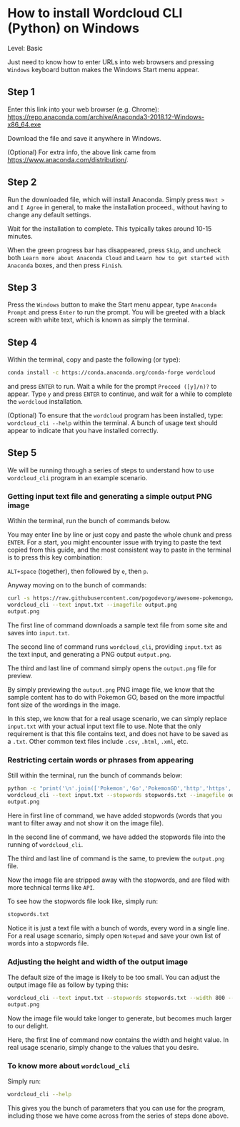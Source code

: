 # How to install Wordcloud CLI (Python) on Windows

Level: Basic

Just need to know how to enter URLs into web browsers and pressing `Windows`
keyboard button makes the Windows Start menu appear.

## Step 1
Enter this link into your web browser (e.g. Chrome):
<https://repo.anaconda.com/archive/Anaconda3-2018.12-Windows-x86_64.exe>

Download the file and save it anywhere in Windows.

(Optional) For extra info, the above link came from
<https://www.anaconda.com/distribution/>.

## Step 2
Run the downloaded file, which will install Anaconda. Simply press `Next >` and
`I Agree` in general, to make the installation proceed., without having to
change any default settings.

Wait for the installation to complete. This typically takes around 10-15
minutes.

When the green progress bar has disappeared, press `Skip`, and uncheck both
`Learn more about Anaconda Cloud` and `Learn how to get started with Anaconda`
boxes, and then press `Finish`.

## Step 3

Press the `Windows` button to make the Start menu appear, type `Anaconda Prompt`
and press `Enter` to run the prompt. You will be greeted with a black screen
with white text, which is known as simply the terminal.

## Step 4

Within the terminal, copy and paste the following (or type):

```bash
conda install -c https://conda.anaconda.org/conda-forge wordcloud
```

and press `ENTER` to run. Wait a while for the prompt `Proceed ([y]/n)?` to
appear. Type `y` and press `ENTER` to continue, and wait for a while to complete
the `wordcloud` installation.

(Optional) To ensure that the `wordcloud` program has been installed, type:
`wordcloud_cli --help` within the terminal. A bunch of usage text should appear
to indicate that you have installed correctly.

## Step 5

We will be running through a series of steps to understand how to use
`wordcloud_cli` program in an example scenario.

### Getting input text file and generating a simple output PNG image

Within the terminal, run the bunch of commands below.

You may enter line by line or just copy and paste the whole chunk and press
`ENTER`. For a start, you might encounter issue with trying to paste the text
copied from this guide, and the most consistent way to paste in the terminal
is to press this key combination:

`ALT+space` (together), then followed by `e`, then `p`.

Anyway moving on to the bunch of commands:

```bash
curl -s https://raw.githubusercontent.com/pogodevorg/awesome-pokemongo/master/README.md > input.txt
wordcloud_cli --text input.txt --imagefile output.png
output.png

```

The first line of command downloads a sample text file from some site and saves
into `input.txt`.

The second line of command runs `wordcloud_cli`, providing `input.txt` as the
text input, and generating a PNG output `output.png`.

The third and last line of command simply opens the `output.png` file for
preview.

By simply previewing the `output.png` PNG image file, we know that the sample
content has to do with Pokemon GO, based on the more impactful font size of the
wordings in the image.

In this step, we know that for a real usage scenario, we can simply replace
`input.txt` with your actual input text file to use. Note that the only
requirement is that this file contains text, and does not have to be saved as
a `.txt`. Other common text files include `.csv`, `.html`, `.xml`, etc.

### Restricting certain words or phrases from appearing

Still within the terminal, run the bunch of commands below:

```bash
python -c "print('\n'.join(['Pokemon','Go','PokemonGO','http','https','www','com','org','github','last','updated','aug','in','for','to','of','and','the','an','your']))" > stopwords.txt
wordcloud_cli --text input.txt --stopwords stopwords.txt --imagefile output.png
output.png

```

Here in first line of command, we have added stopwords (words that you want to
filter away and not show it on the image file).

In the second line of command, we have added the stopwords file into the running
of `wordcloud_cli`.

The third and last line of command is the same, to preview the `output.png`
file.

Now the image file are stripped away with the stopwords, and are filed with more
technical terms like `API`.

To see how the stopwords file look like, simply run:

```bash
stopwords.txt
```

Notice it is just a text file with a bunch of words, every word in a single
line. For a real usage scenario, simply open `Notepad` and save your own list
of words into a stopwords file.

### Adjusting the height and width of the output image

The default size of the image is likely to be too small. You can adjust the
output image file as follow by typing this:

```bash
wordcloud_cli --text input.txt --stopwords stopwords.txt --width 800 --height 600 --imagefile output.png
output.png

```

Now the image file would take longer to generate, but becomes much larger to our
delight.

Here, the first line of command now contains the width and height value. In real
usage scenario, simply change to the values that you desire.

### To know more about `wordcloud_cli`

Simply run:

```bash
wordcloud_cli --help
```

This gives you the bunch of parameters that you can use for the program,
including those we have come across from the series of steps done above.
